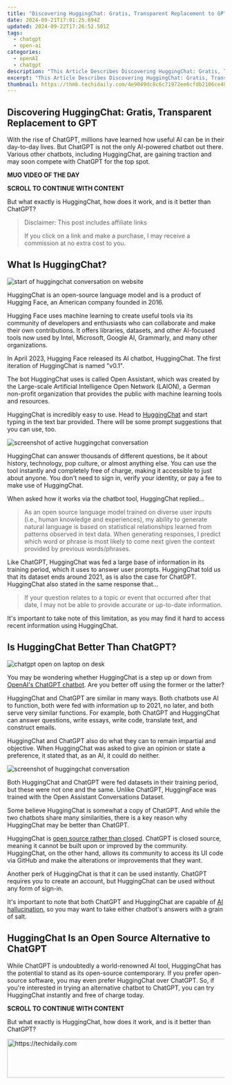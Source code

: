 ```yaml
---
title: "Discovering HuggingChat: Gratis, Transparent Replacement to GPT"
date: 2024-09-21T17:01:25.694Z
updated: 2024-09-22T17:26:52.501Z
tags:
  - chatgpt
  - open-ai
categories:
  - openAI
  - chatgpt
description: "This Article Describes Discovering HuggingChat: Gratis, Transparent Replacement to GPT"
excerpt: "This Article Describes Discovering HuggingChat: Gratis, Transparent Replacement to GPT"
thumbnail: https://thmb.techidaily.com/4e9049dc8c6c71972ee6cfdb2106ce48df839975371dfb9fbdc8a4ad77b856d5.jpg
---
```


## Discovering HuggingChat: Gratis, Transparent Replacement to GPT

 With the rise of ChatGPT, millions have learned how useful AI can be in their day-to-day lives. But ChatGPT is not the only AI-powered chatbot out there. Various other chatbots, including HuggingChat, are gaining traction and may soon compete with ChatGPT for the top spot.

**MUO VIDEO OF THE DAY**

**SCROLL TO CONTINUE WITH CONTENT**

 But what exactly is HuggingChat, how does it work, and is it better than ChatGPT?

>  Disclaimer: This post includes affiliate links
>
>  If you click on a link and make a purchase, I may receive a commission at no extra cost to you.
>

## What Is HuggingChat?

![start of huggingchat conversation on website](https://static1.makeuseofimages.com/wordpress/wp-content/uploads/2023/05/hugging-chat-start.jpg)

 HuggingChat is an open-source language model and is a product of Hugging Face, an American company founded in 2016\.

 Hugging Face uses machine learning to create useful tools via its community of developers and enthusiasts who can collaborate and make their own contributions. It offers libraries, datasets, and other AI-focused tools now used by Intel, Microsoft, Google AI, Grammarly, and many other organizations.

 In April 2023, Hugging Face released its AI chatbot, HuggingChat. The first iteration of HuggingChat is named "v0.1".

 The bot HuggingChat uses is called Open Assistant, which was created by the Large-scale Artificial Intelligence Open Network (LAION), a German non-profit organization that provides the public with machine learning tools and resources.

 HuggingChat is incredibly easy to use. Head to [HuggingChat](https://huggingface.co/chat) and start typing in the text bar provided. There will be some prompt suggestions that you can use, too.

![screenshot of active huggingchat conversation](https://static1.makeuseofimages.com/wordpress/wp-content/uploads/2023/05/hugging-chat-convo.jpg)

 HuggingChat can answer thousands of different questions, be it about history, technology, pop culture, or almost anything else. You can use the tool instantly and completely free of charge, making it accessible to just about anyone. You don't need to sign in, verify your identity, or pay a fee to make use of HuggingChat.

 When asked how it works via the chatbot tool, HuggingChat replied...

> As an open source language model trained on diverse user inputs (i.e., human knowledge and experiences), my ability to generate natural language is based on statistical relationships learned from patterns observed in text data. When generating responses, I predict which word or phrase is most likely to come next given the context provided by previous words/phrases.

 Like ChatGPT, HuggingChat was fed a large base of information in its training period, which it uses to answer user prompts. HuggingChat told us that its dataset ends around 2021, as is also the case for ChatGPT. HuggingChat also stated in the same response that...

> If your question relates to a topic or event that occurred after that date, I may not be able to provide accurate or up-to-date information.

 It's important to take note of this limitation, as you may find it hard to access recent information using HuggingChat.

## Is HuggingChat Better Than ChatGPT?

![chatgpt open on laptop on desk](https://static1.makeuseofimages.com/wordpress/wp-content/uploads/2023/04/chat-gpt-laptop.jpg)

 You may be wondering whether HuggingChat is a step up or down from [OpenAI's ChatGPT chatbot](https://www.makeuseof.com/what-is-chat-gpt-generative-ai-explained/). Are you better off using the former or the latter?

 HuggingChat and ChatGPT are similar in many ways. Both chatbots use AI to function, both were fed with information up to 2021, no later, and both serve very similar functions. For example, both ChatGPT and HuggingChat can answer questions, write essays, write code, translate text, and construct emails.

 HuggingChat and ChatGPT also do what they can to remain impartial and objective. When HuggingChat was asked to give an opinion or state a preference, it stated that, as an AI, it could do neither.

![screenshot of huggingchat conversation](https://static1.makeuseofimages.com/wordpress/wp-content/uploads/2023/05/hugging-chat-opinion.jpg)

 Both HuggingChat and ChatGPT were fed datasets in their training period, but these were not one and the same. Unlike ChatGPT, HuggingFace was trained with the Open Assistant Conversations Dataset.

 Some believe HuggingChat is somewhat a copy of ChatGPT. And while the two chatbots share many similarities, there is a key reason why HuggingChat may be better than ChatGPT.

 HuggingChat is [open source rather than closed](https://www.makeuseof.com/open-source-vs-closed-source-software-difference/). ChatGPT is closed source, meaning it cannot be built upon or improved by the community. HuggingChat, on the other hand, allows its community to access its UI code via GitHub and make the alterations or improvements that they want.

 Another perk of HuggingChat is that it can be used instantly. ChatGPT requires you to create an account, but HuggingChat can be used without any form of sign-in.

 It's important to note that both ChatGPT and HuggingChat are capable of [AI hallucination](https://www.makeuseof.com/what-is-ai-hallucination-and-how-do-you-spot-it/), so you may want to take either chatbot's answers with a grain of salt.

## HuggingChat Is an Open Source Alternative to ChatGPT

 While ChatGPT is undoubtedly a world-renowned AI tool, HuggingChat has the potential to stand as its open-source contemporary. If you prefer open-source software, you may even prefer HuggingChat over ChatGPT. So, if you're interested in trying an alternative chatbot to ChatGPT, you can try HuggingChat instantly and free of charge today.

**SCROLL TO CONTINUE WITH CONTENT**

 But what exactly is HuggingChat, how does it work, and is it better than ChatGPT?

<ins class="adsbygoogle"
     style="display:block"
     data-ad-format="autorelaxed"
     data-ad-client="ca-pub-7571918770474297"
     data-ad-slot="1223367746"></ins>

<ins class="adsbygoogle"
     style="display:block"
     data-ad-client="ca-pub-7571918770474297"
     data-ad-slot="8358498916"
     data-ad-format="auto"
     data-full-width-responsive="true"></ins>



<!-- affiliate ads begin -->
<a href="https://aligracehair.sjv.io/c/5597632/2012420/19272" target="_top" id="2012420">
  <img src="//a.impactradius-go.com/display-ad/19272-2012420" border="0" alt="https://techidaily.com" width="728" height="90"/>
</a>
<img height="0" width="0" src="https://aligracehair.sjv.io/i/5597632/2012420/19272" style="position:absolute;visibility:hidden;" border="0" />
<!-- affiliate ads end -->

